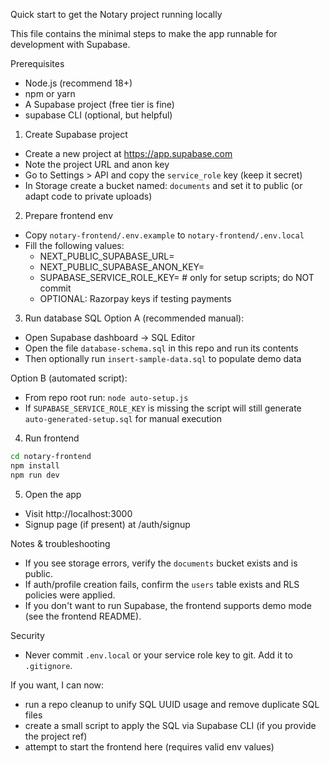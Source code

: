 Quick start to get the Notary project running locally

This file contains the minimal steps to make the app runnable for development with Supabase.

Prerequisites
- Node.js (recommend 18+)
- npm or yarn
- A Supabase project (free tier is fine)
- supabase CLI (optional, but helpful)

1) Create Supabase project
- Create a new project at https://app.supabase.com
- Note the project URL and anon key
- Go to Settings > API and copy the `service_role` key (keep it secret)
- In Storage create a bucket named: `documents` and set it to public (or adapt code to private uploads)

2) Prepare frontend env
- Copy `notary-frontend/.env.example` to `notary-frontend/.env.local`
- Fill the following values:
  - NEXT_PUBLIC_SUPABASE_URL=<your-project-url>
  - NEXT_PUBLIC_SUPABASE_ANON_KEY=<your-anon-key>
  - SUPABASE_SERVICE_ROLE_KEY=<your-service-role-key>  # only for setup scripts; do NOT commit
  - OPTIONAL: Razorpay keys if testing payments

3) Run database SQL
Option A (recommended manual):
- Open Supabase dashboard -> SQL Editor
- Open the file `database-schema.sql` in this repo and run its contents
- Then optionally run `insert-sample-data.sql` to populate demo data

Option B (automated script):
- From repo root run: `node auto-setup.js`
- If `SUPABASE_SERVICE_ROLE_KEY` is missing the script will still generate `auto-generated-setup.sql` for manual execution

4) Run frontend

```bash
cd notary-frontend
npm install
npm run dev
```

5) Open the app
- Visit http://localhost:3000
- Signup page (if present) at /auth/signup

Notes & troubleshooting
- If you see storage errors, verify the `documents` bucket exists and is public.
- If auth/profile creation fails, confirm the `users` table exists and RLS policies were applied.
- If you don't want to run Supabase, the frontend supports demo mode (see the frontend README).

Security
- Never commit `.env.local` or your service role key to git. Add it to `.gitignore`.

If you want, I can now:
- run a repo cleanup to unify SQL UUID usage and remove duplicate SQL files
- create a small script to apply the SQL via Supabase CLI (if you provide the project ref)
- attempt to start the frontend here (requires valid env values)

